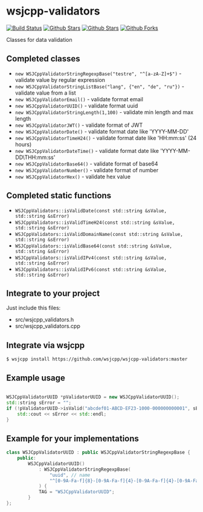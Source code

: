 # wsjcpp-validators

[![Build Status](https://api.travis-ci.org/wsjcpp/wsjcpp-validators.svg?branch=master)](https://travis-ci.org/wsjcpp/wsjcpp-validators) [![Github Stars](https://img.shields.io/github/stars/wsjcpp/wsjcpp-validators.svg?label=github%20%E2%98%85)](https://github.com/wsjcpp/wsjcpp-validators/stargazers) [![Github Stars](https://img.shields.io/github/contributors/wsjcpp/wsjcpp-validators.svg)](https://github.com/wsjcpp/wsjcpp-validators/) [![Github Forks](https://img.shields.io/github/forks/wsjcpp/wsjcpp-validators.svg?label=github%20forks)](https://github.com/wsjcpp/wsjcpp-validators/network/members)

Classes for data validation

## Completed classes

- `new WSJCppValidatorStringRegexpBase("testre", "^[a-zA-Z]+$")` - validate value by regular expression
- `new WSJCppValidatorStringListBase("lang", {"en", "de", "ru"})` - validate value from a list
- `new WSJCppValidatorEmail()` - validate format email
- `new WSJCppValidatorUUID()` - validate format uuid
- `new WSJCppValidatorStringLength(1,100)` - validate min length and max length
- `new WSJCppValidatorJWT()` - validate format of JWT
- `new WSJCppValidatorDate()` - validate format date like 'YYYY-MM-DD'
- `new WSJCppValidatorTimeH24()` - validate format date like 'HH:mm:ss' (24 hours)
- `new WSJCppValidatorDateTime()` - validate format date like 'YYYY-MM-DD\THH:mm:ss'
- `new WSJCppValidatorBase64()` - validate format of base64
- `new WSJCppValidatorNumber()` - validate format of number
- `new WSJCppValidatorHex()` - validate hex value

## Completed static functions

- `WSJCppValidators::isValidDate(const std::string &sValue, std::string &sError)`
- `WSJCppValidators::isValidTimeH24(const std::string &sValue, std::string &sError)`
- `WSJCppValidators::isValidDomainName(const std::string &sValue, std::string &sError)`
- `WSJCppValidators::isValidBase64(const std::string &sValue, std::string &sError)`
- `WSJCppValidators::isValidIPv4(const std::string &sValue, std::string &sError)`
- `WSJCppValidators::isValidIPv6(const std::string &sValue, std::string &sError)`

## Integrate to your project

Just include this files:

- src/wsjcpp_validators.h
- src/wsjcpp_validators.cpp

## Integrate via wsjcpp

```
$ wsjcpp install https://github.com/wsjcpp/wsjcpp-validators:master
```

## Example usage 

``` cpp

WSJCppValidatorUUID *pValidatorUUID = new WSJCppValidatorUUID();
std::string sError = "";
if (!pValidatorUUID->isValid("abcdef01-ABCD-EF23-1000-000000000001", sError)) {
    std::cout << sError << std::endl;
}
```

## Example for your implementations

``` cpp
class WSJCppValidatorUUID : public WSJCppValidatorStringRegexpBase {
    public:
        WSJCppValidatorUUID() 
            : WSJCppValidatorStringRegexpBase(
                "uuid", // name
                "^[0-9A-Fa-f]{8}-[0-9A-Fa-f]{4}-[0-9A-Fa-f]{4}-[0-9A-Fa-f]{4}-[0-9A-Fa-f]{12}$"
            ) {
            TAG = "WSJCppValidatorUUID";
        }
};
```
